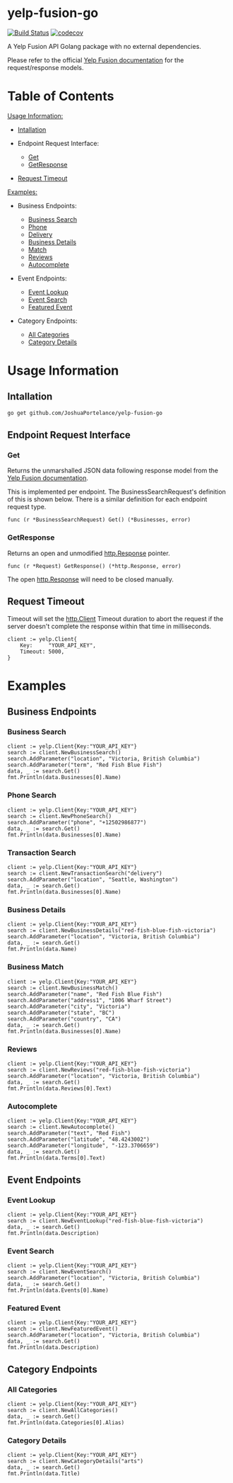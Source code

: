 # yelp-fusion-go
[![Build Status](https://travis-ci.com/JoshuaPortelance/go-yelp.svg?token=qaKmxckZFKPT1MXTqhmw&branch=main)](https://travis-ci.com/JoshuaPortelance/go-yelp)
[![codecov](https://codecov.io/gh/JoshuaPortelance/yelp-fusion-go/branch/main/graph/badge.svg?token=F8G736FYQ3)](https://codecov.io/gh/JoshuaPortelance/yelp-fusion-go)

A Yelp Fusion API Golang package with no external dependencies.

Please refer to the official [Yelp Fusion documentation](https://www.yelp.com/developers/documentation/v3) for the request/response models.

# Table of Contents
[Usage Information:](#Usage-Information)

  * [Intallation](#Intallation)

  * Endpoint Request Interface:
    * [Get](#get)
    * [GetResponse](#get)

  * [Request Timeout](#Request-Timeout)

[Examples:](#Examples)

  * Business Endpoints:
    * [Business Search](#business-search)
    * [Phone](#phone-search)
    * [Delivery](#transaction-search)
    * [Business Details](#business-details)
    * [Match](#business-match)
    * [Reviews](#reviews)
    * [Autocomplete](#autocomplete)

  * Event Endpoints:
    * [Event Lookup](#event-lookup)
    * [Event Search](#event-search)
    * [Featured Event](#featured-event)

  * Category Endpoints:
    * [All Categories](#all-categories)
    * [Category Details](#category-details)

# Usage Information

## Intallation

```bash
go get github.com/JoshuaPortelance/yelp-fusion-go
```

## Endpoint Request Interface

### Get
Returns the unmarshalled JSON data following response model from the [Yelp Fusion documentation](https://www.yelp.com/developers/documentation/v3).

This is implemented per endpoint. The BusinessSearchRequest's definition of this is shown below. There is a similar definition for each endpoint request type.
```golang
func (r *BusinessSearchRequest) Get() (*Businesses, error)
```

### GetResponse
Returns an open and unmodified [http.Response](https://golang.org/pkg/net/http/#Response) pointer.
```golang
func (r *Request) GetResponse() (*http.Response, error)
```
The open [http.Response](https://golang.org/pkg/net/http/#Response) will need to be closed manually.

## Request Timeout
Timeout will set the [http.Client](https://golang.org/pkg/net/http/#Client) Timeout duration to abort the request if the server doesn't complete the response within that time in milliseconds.
```golang
client := yelp.Client{
    Key:     "YOUR_API_KEY",
    Timeout: 5000,
}
```

# Examples

## Business Endpoints 

### Business Search
```golang
client := yelp.Client{Key:"YOUR_API_KEY"}
search := client.NewBusinessSearch()
search.AddParameter("location", "Victoria, British Columbia")
search.AddParameter("term", "Red Fish Blue Fish")
data, _ := search.Get()
fmt.Println(data.Businesses[0].Name)
```

### Phone Search
```golang
client := yelp.Client{Key:"YOUR_API_KEY"}
search := client.NewPhoneSearch()
search.AddParameter("phone", "+12502986877")
data, _ := search.Get()
fmt.Println(data.Businesses[0].Name)
```

### Transaction Search
```golang
client := yelp.Client{Key:"YOUR_API_KEY"}
search := client.NewTransactionSearch("delivery")
search.AddParameter("location", "Seattle, Washington")
data, _ := search.Get()
fmt.Println(data.Businesses[0].Name)
```

### Business Details
```golang
client := yelp.Client{Key:"YOUR_API_KEY"}
search := client.NewBusinessDetails("red-fish-blue-fish-victoria")
search.AddParameter("location", "Victoria, British Columbia")
data, _ := search.Get()
fmt.Println(data.Name)
```

### Business Match
```golang
client := yelp.Client{Key:"YOUR_API_KEY"}
search := client.NewBusinessMatch()
search.AddParameter("name", "Red Fish Blue Fish")
search.AddParameter("address1", "1006 Wharf Street")
search.AddParameter("city", "Victoria")
search.AddParameter("state", "BC")
search.AddParameter("country", "CA")
data, _ := search.Get()
fmt.Println(data.Businesses[0].Name)
```

### Reviews
```golang
client := yelp.Client{Key:"YOUR_API_KEY"}
search := client.NewReviews("red-fish-blue-fish-victoria")
search.AddParameter("location", "Victoria, British Columbia")
data, _ := search.Get()
fmt.Println(data.Reviews[0].Text)
```

### Autocomplete
```golang
client := yelp.Client{Key:"YOUR_API_KEY"}
search := client.NewAutocomplete()
search.AddParameter("text", "Red Fish")
search.AddParameter("latitude", "48.4243002")
search.AddParameter("longitude", "-123.3706659")
data, _ := search.Get()
fmt.Println(data.Terms[0].Text)
```

## Event Endpoints

### Event Lookup
```golang
client := yelp.Client{Key:"YOUR_API_KEY"}
search := client.NewEventLookup("red-fish-blue-fish-victoria")
data, _ := search.Get()
fmt.Println(data.Description)
```

### Event Search
```golang
client := yelp.Client{Key:"YOUR_API_KEY"}
search := client.NewEventSearch()
search.AddParameter("location", "Victoria, British Columbia")
data, _ := search.Get()
fmt.Println(data.Events[0].Name)
```

### Featured Event
```golang
client := yelp.Client{Key:"YOUR_API_KEY"}
search := client.NewFeaturedEvent()
search.AddParameter("location", "Victoria, British Columbia")
data, _ := search.Get()
fmt.Println(data.Description)
```

## Category Endpoints 

### All Categories
```golang
client := yelp.Client{Key:"YOUR_API_KEY"}
search := client.NewAllCategories()
data, _ := search.Get()
fmt.Println(data.Categories[0].Alias)
```

### Category Details
```golang
client := yelp.Client{Key:"YOUR_API_KEY"}
search := client.NewCategoryDetails("arts")
data, _ := search.Get()
fmt.Println(data.Title)
```
